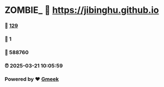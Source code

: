 # ZOMBIE_ :link: https://jibinghu.github.io 
### :page_facing_up: [129](https://jibinghu.github.io/tag.html) 
### :speech_balloon: 1 
### :hibiscus: 588760 
### :alarm_clock: 2025-03-21 10:05:59 
### Powered by :heart: [Gmeek](https://github.com/Meekdai/Gmeek)
